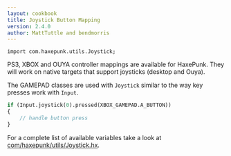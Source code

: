 ```yaml
---
layout: cookbook
title: Joystick Button Mapping
version: 2.4.0
author: MattTuttle and bendmorris
---
```


```
import com.haxepunk.utils.Joystick;
```

PS3, XBOX and OUYA controller mappings are available for HaxePunk. They will work on native targets that support joysticks (desktop and Ouya).

The GAMEPAD classes are used with `Joystick` similar to the way key presses work with `Input`.

```haxe
if (Input.joystick(0).pressed(XBOX_GAMEPAD.A_BUTTON))
{
	// handle button press
}
```

For a complete list of available variables take a look at [com/haxepunk/utils/Joystick.hx](https://github.com/HaxePunk/HaxePunk/blob/master/com/haxepunk/utils/Joystick.hx).
